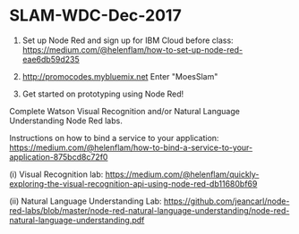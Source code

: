 # SLAM-WDC-Dec-2017

1. Set up Node Red and sign up for IBM Cloud before class: https://medium.com/@helenflam/how-to-set-up-node-red-eae6db59d235

2. http://promocodes.mybluemix.net Enter "MoesSlam"

3. Get started on prototyping using Node Red! 

Complete  Watson Visual Recognition and/or Natural Language Understanding Node Red labs. 

Instructions on how to bind a service to your application: https://medium.com/@helenflam/how-to-bind-a-service-to-your-application-875bcd8c72f0

(i) Visual Recognition lab: https://medium.com/@helenflam/quickly-exploring-the-visual-recognition-api-using-node-red-db11680bf69

(ii) Natural Language Understanding Lab: https://github.com/jeancarl/node-red-labs/blob/master/node-red-natural-language-understanding/node-red-natural-language-understanding.pdf


